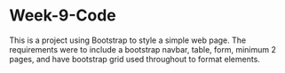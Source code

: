 # Week-9-Code
This is a project using Bootstrap to style a simple web page. The requirements were to include a bootstrap navbar, table, form, minimum 2 pages, and have bootstrap grid used throughout to format elements. 
